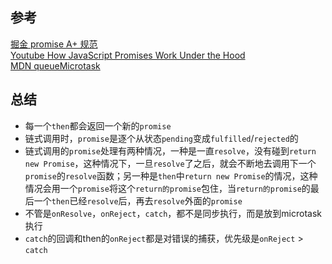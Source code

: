 ## 参考
[掘金  promise A+ 规范](https://juejin.im/post/5c4b0423e51d4525211c0fbc)  
[Youtube How JavaScript Promises Work Under the Hood](https://www.youtube.com/watch?v=C3kUMPtt4hY&t=247s)  
[MDN queueMicrotask](https://developer.mozilla.org/zh-CN/docs/Web/API/HTML_DOM_API/Microtask_guide)

## 总结
* 每一个`then`都会返回一个新的`promise`
* 链式调用时，`promise`是逐个从状态`pending`变成`fulfilled`/`rejected`的
* 链式调用的`promise`处理有两种情况，一种是一直`resolve`，没有碰到`return new Promise`，这种情况下，一旦`resolve`了之后，就会不断地去调用下一个`promise`的`resolve`函数；另一种是`then`中`return new Promise`的情况，这种情况会用一个`promise`将这个`return的promise`包住，当`return的promise`的最后一个`then`已经`resolve`后，再去`resolve`外面的`promise`
* 不管是`onResolve`，`onReject`，`catch`，都不是同步执行，而是放到microtask执行
* `catch`的回调和then的`onReject`都是对错误的捕获，优先级是`onReject` > `catch`